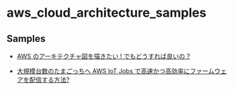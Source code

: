 # aws_cloud_architecture_samples

## Samples
- <a href="https://aws.amazon.com/jp/builders-flash/202204/way-to-draw-architecture/?awsf.filter-name=*all">AWS のアーキテクチャ図を描きたい ! でもどうすれば良いの ?</a>  

- <a href="[https://aws.amazon.com/jp/builders-flash/202204/way-to-draw-architecture/?awsf.filter-name=*all](https://aws.amazon.com/jp/blogs/news/aws-iot-jobs-for-bandai-tamagotchi/)https://aws.amazon.com/jp/blogs/news/aws-iot-jobs-for-bandai-tamagotchi/">大規模台数のたまごっちへ AWS IoT Jobs で高速かつ高効率にファームウェアを配信する方法?</a> 

